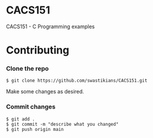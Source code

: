 # CACS151

CACS151 - C Programming examples

# Contributing

### Clone the repo

```
$ git clone https://github.com/swastikians/CACS151.git
```

Make some changes as desired.

### Commit changes

```
$ git add .
$ git commit -m "describe what you changed"
$ git push origin main
```
